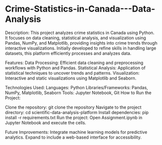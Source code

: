 # Crime-Statistics-in-Canada---Data-Analysis

Description: This project analyzes crime statistics in Canada using Python. It focuses on data cleaning, statistical analysis, and visualization using Pandas, NumPy, and Matplotlib, providing insights into crime trends through interactive visualizations. Initially developed to refine skills in handling large datasets, this platform efficiently processes and analyzes data.

Features:
Data Processing: Efficient data cleaning and preprocessing workflows with Python and Pandas.
Statistical Analysis: Application of statistical techniques to uncover trends and patterns.
Visualization: Interactive and static visualizations using Matplotlib and Seaborn.

Technologies Used:
Languages: Python
Libraries/Frameworks: Pandas, NumPy, Matplotlib, Seaborn
Tools: Jupyter Notebook, Git
How to Run the Project:

Clone the repository: git clone the repository
Navigate to the project directory: cd scientific-data-analysis-platform
Install dependencies: pip install -r requirements.txt
Run the project: Open Assignment.ipynb in Jupyter Notebook and execute the cells.

Future Improvements:
Integrate machine learning models for predictive analytics.
Expand to include a web-based interface for accessibility.
